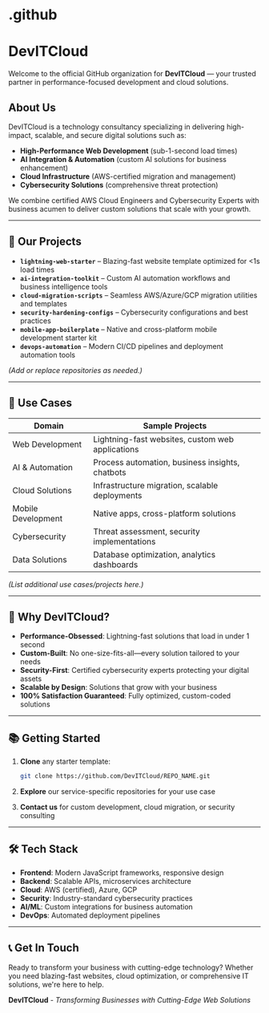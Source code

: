 # .github
# DevITCloud
Welcome to the official GitHub organization for **DevITCloud** — your trusted partner in performance-focused development and cloud solutions.

## About Us
DevITCloud is a technology consultancy specializing in delivering high-impact, scalable, and secure digital solutions such as:
- **High-Performance Web Development** (sub-1-second load times)
- **AI Integration & Automation** (custom AI solutions for business enhancement)
- **Cloud Infrastructure** (AWS-certified migration and management)
- **Cybersecurity Solutions** (comprehensive threat protection)

We combine certified AWS Cloud Engineers and Cybersecurity Experts with business acumen to deliver custom solutions that scale with your growth.

---

## 🚀 Our Projects
<!-- Provide a curated list of top repos with description and purpose -->
- **`lightning-web-starter`** – Blazing-fast website template optimized for <1s load times
- **`ai-integration-toolkit`** – Custom AI automation workflows and business intelligence tools
- **`cloud-migration-scripts`** – Seamless AWS/Azure/GCP migration utilities and templates
- **`security-hardening-configs`** – Cybersecurity configurations and best practices
- **`mobile-app-boilerplate`** – Native and cross-platform mobile development starter kit
- **`devops-automation`** – Modern CI/CD pipelines and deployment automation tools

*(Add or replace repositories as needed.)*

---

## 🧩 Use Cases
| Domain                         | Sample Projects                                    |
|------------------------------|-----------------------------------------------------|
| Web Development              | Lightning-fast websites, custom web applications   |
| AI & Automation              | Process automation, business insights, chatbots    |
| Cloud Solutions              | Infrastructure migration, scalable deployments     |
| Mobile Development           | Native apps, cross-platform solutions             |
| Cybersecurity               | Threat assessment, security implementations        |
| Data Solutions              | Database optimization, analytics dashboards       |

*(List additional use cases/projects here.)*

---

## 🌟 Why DevITCloud?
- **Performance-Obsessed**: Lightning-fast solutions that load in under 1 second
- **Custom-Built**: No one-size-fits-all—every solution tailored to your needs
- **Security-First**: Certified cybersecurity experts protecting your digital assets
- **Scalable by Design**: Solutions that grow with your business
- **100% Satisfaction Guaranteed**: Fully optimized, custom-coded solutions

---

## 📚 Getting Started
1. **Clone** any starter template:  
   ```bash
   git clone https://github.com/DevITCloud/REPO_NAME.git
   ```

2. **Explore** our service-specific repositories for your use case

3. **Contact us** for custom development, cloud migration, or security consulting

---

## 🛠️ Tech Stack
- **Frontend**: Modern JavaScript frameworks, responsive design
- **Backend**: Scalable APIs, microservices architecture
- **Cloud**: AWS (certified), Azure, GCP
- **Security**: Industry-standard cybersecurity practices
- **AI/ML**: Custom integrations for business automation
- **DevOps**: Automated deployment pipelines

---

## 📞 Get In Touch
Ready to transform your business with cutting-edge technology? Whether you need blazing-fast websites, cloud optimization, or comprehensive IT solutions, we're here to help.

**DevITCloud** - *Transforming Businesses with Cutting-Edge Web Solutions*
